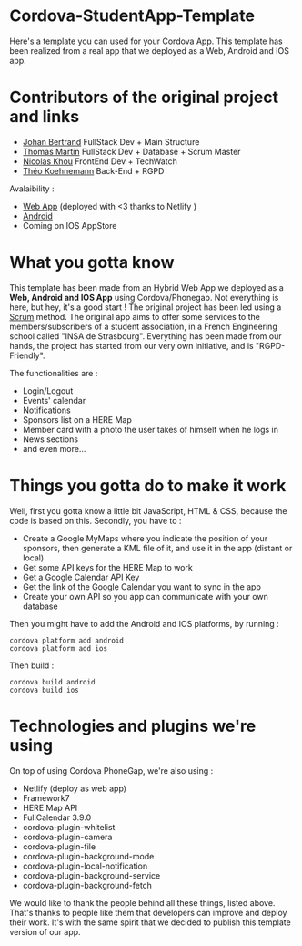 
# Cordova-StudentApp-Template
Here's a template you can used for your Cordova App. This template has been realized from a real app that we deployed as a Web, Android and IOS app.
# Contributors of the original project and links

 - [Johan Bertrand](https://github.com/Blabla51?fbclid=IwAR29BG_sjAy_JkqPVyoOJbgGSVqlO3uxpo8rbqej4_Y-V0UuGAV2KiFnV-g) FullStack Dev + Main Structure
 - [Thomas Martin](https://github.com/AppliNH) FullStack Dev + Database + Scrum Master
 - [Nicolas Khou](https://www.linkedin.com/in/nicolas-khou-107579184/) FrontEnd Dev + TechWatch
 - [Théo Koehnemann](https://github.com/Theo6898) Back-End + RGPD

Avalaibility : 
 - [Web App](https://app.app-insas.fr) (deployed with <3 thanks to Netlify )
 - [Android](https://play.google.com/store/apps/details?id=com.bdeinsastrasbourg.app&gl=FR)
 - Coming on IOS AppStore 
# What you gotta know
This template has been made from an Hybrid Web App we deployed as a **Web, Android and IOS App** using Cordova/Phonegap. Not everything is here, but hey, it's a good start !
The original project has been led using a [Scrum](https://tree.taiga.io/project/applinh-application-bde-insa-strasbourg) method. 
The original app aims to offer some services to the members/subscribers of a student association, in a French Engineering school called "INSA de Strasbourg".
Everything has been made from our hands, the project has started from our very own initiative, and is "RGPD-Friendly". 

The functionalities are :

 - Login/Logout
 - Events' calendar
 - Notifications
 - Sponsors list on a HERE Map
 - Member card with a photo the user takes of himself when he logs in
 - News sections
 - and even more...

# Things you gotta do to make it work
Well, first you gotta know a little bit JavaScript, HTML & CSS, because the code is based on this.
Secondly, you have to :

 - Create a Google MyMaps where you indicate the position of your sponsors, then generate a KML file of it, and use it in the app (distant or local)
 - Get some API keys for the HERE Map to work
 - Get a Google Calendar API Key
 - Get the link of the Google Calendar you want to sync in the app
 - Create your own API so you app can communicate with your own database
 
 Then you might have to add the Android and IOS platforms, by running :
 

    cordova platform add android
    cordova platform add ios
  Then build :
  

    cordova build android
    cordova build ios
  
# Technologies and plugins we're using
On top of using Cordova PhoneGap, we're also using :

 - Netlify (deploy as web app)
 - Framework7
 - HERE Map API
 - FullCalendar 3.9.0
 - cordova-plugin-whitelist
 - cordova-plugin-camera
 - cordova-plugin-file
 - cordova-plugin-background-mode
 - cordova-plugin-local-notification
 - cordova-plugin-background-service
 - cordova-plugin-background-fetch

We would like to thank the people behind all these things, listed above.
That's thanks to people like them that developers can improve and deploy their work. It's with the same spirit that we decided to publish this template version of our app.
